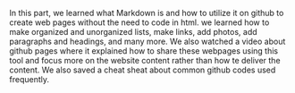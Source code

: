In this part, we learned what Markdown is and how to utilize it on github to create web pages without the need to code in html. we learned how to make organized and unorganized lists, make links, add photos, add paragraphs and headings, and many more. We also watched a video about github pages where it explained how to share these webpages using this tool and focus more on the website content rather than how te deliver the content. We also saved a cheat sheat about common github codes used frequently.
